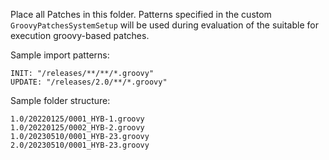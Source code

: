 Place all Patches in this folder. Patterns specified in the custom `GroovyPatchesSystemSetup` will be used during evaluation of the suitable for execution groovy-based patches.

Sample import patterns:

```
INIT: "/releases/**/**/*.groovy"
UPDATE: "/releases/2.0/**/*.groovy"
```

Sample folder structure:

```
1.0/20220125/0001_HYB-1.groovy
1.0/20220125/0002_HYB-2.groovy
1.0/20230510/0001_HYB-23.groovy
2.0/20230510/0001_HYB-23.groovy
```